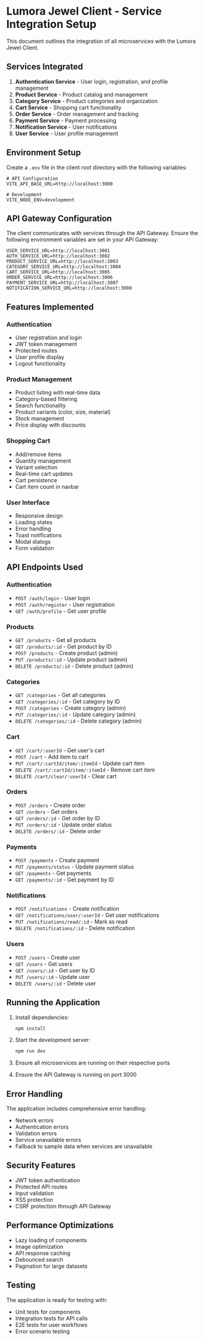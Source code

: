 # Lumora Jewel Client - Service Integration Setup

This document outlines the integration of all microservices with the Lumora Jewel Client.

## Services Integrated

1. **Authentication Service** - User login, registration, and profile management
2. **Product Service** - Product catalog and management
3. **Category Service** - Product categories and organization
4. **Cart Service** - Shopping cart functionality
5. **Order Service** - Order management and tracking
6. **Payment Service** - Payment processing
7. **Notification Service** - User notifications
8. **User Service** - User profile management

## Environment Setup

Create a `.env` file in the client root directory with the following variables:

```env
# API Configuration
VITE_API_BASE_URL=http://localhost:3000

# Development
VITE_NODE_ENV=development
```

## API Gateway Configuration

The client communicates with services through the API Gateway. Ensure the following environment variables are set in your API Gateway:

```env
USER_SERVICE_URL=http://localhost:3001
AUTH_SERVICE_URL=http://localhost:3002
PRODUCT_SERVICE_URL=http://localhost:3003
CATEGORY_SERVICE_URL=http://localhost:3004
CART_SERVICE_URL=http://localhost:3005
ORDER_SERVICE_URL=http://localhost:3006
PAYMENT_SERVICE_URL=http://localhost:3007
NOTIFICATION_SERVICE_URL=http://localhost:3008
```

## Features Implemented

### Authentication
- User registration and login
- JWT token management
- Protected routes
- User profile display
- Logout functionality

### Product Management
- Product listing with real-time data
- Category-based filtering
- Search functionality
- Product variants (color, size, material)
- Stock management
- Price display with discounts

### Shopping Cart
- Add/remove items
- Quantity management
- Variant selection
- Real-time cart updates
- Cart persistence
- Cart item count in navbar

### User Interface
- Responsive design
- Loading states
- Error handling
- Toast notifications
- Modal dialogs
- Form validation

## API Endpoints Used

### Authentication
- `POST /auth/login` - User login
- `POST /auth/register` - User registration
- `GET /auth/profile` - Get user profile

### Products
- `GET /products` - Get all products
- `GET /products/:id` - Get product by ID
- `POST /products` - Create product (admin)
- `PUT /products/:id` - Update product (admin)
- `DELETE /products/:id` - Delete product (admin)

### Categories
- `GET /categories` - Get all categories
- `GET /categories/:id` - Get category by ID
- `POST /categories` - Create category (admin)
- `PUT /categories/:id` - Update category (admin)
- `DELETE /categories/:id` - Delete category (admin)

### Cart
- `GET /cart/:userId` - Get user's cart
- `POST /cart` - Add item to cart
- `PUT /cart/:cartId/item/:itemId` - Update cart item
- `DELETE /cart/:cartId/item/:itemId` - Remove cart item
- `DELETE /cart/clear/:userId` - Clear cart

### Orders
- `POST /orders` - Create order
- `GET /orders` - Get orders
- `GET /orders/:id` - Get order by ID
- `PUT /orders/:id` - Update order status
- `DELETE /orders/:id` - Delete order

### Payments
- `POST /payments` - Create payment
- `PUT /payments/status` - Update payment status
- `GET /payments` - Get payments
- `GET /payments/:id` - Get payment by ID

### Notifications
- `POST /notifications` - Create notification
- `GET /notifications/user/:userId` - Get user notifications
- `PUT /notifications/read/:id` - Mark as read
- `DELETE /notifications/:id` - Delete notification

### Users
- `POST /users` - Create user
- `GET /users` - Get users
- `GET /users/:id` - Get user by ID
- `PUT /users/:id` - Update user
- `DELETE /users/:id` - Delete user

## Running the Application

1. Install dependencies:
   ```bash
   npm install
   ```

2. Start the development server:
   ```bash
   npm run dev
   ```

3. Ensure all microservices are running on their respective ports

4. Ensure the API Gateway is running on port 3000

## Error Handling

The application includes comprehensive error handling:
- Network errors
- Authentication errors
- Validation errors
- Service unavailable errors
- Fallback to sample data when services are unavailable

## Security Features

- JWT token authentication
- Protected API routes
- Input validation
- XSS protection
- CSRF protection through API Gateway

## Performance Optimizations

- Lazy loading of components
- Image optimization
- API response caching
- Debounced search
- Pagination for large datasets

## Testing

The application is ready for testing with:
- Unit tests for components
- Integration tests for API calls
- E2E tests for user workflows
- Error scenario testing
